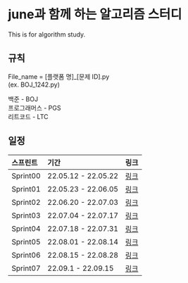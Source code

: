 # june과 함께 하는 알고리즘 스터디

This is for algorithm study.

## 규칙

File_name = [플랫폼 명]_[문제 ID].py  
(ex. BOJ_1242.py)  

백준 - BOJ  
프로그래머스 - PGS  
리트코드 - LTC  


## 일정

<b>스프린트</b> |<b>기간</b> |<b>링크</b>
:-|:-|:-
Sprint00 | 22.05.12 - 22.05.22 | [링크](https://github.com/SunghunKim98/Algorithm_Study/wiki/Sprint00)
Sprint01 | 22.05.23 - 22.06.05 | [링크](https://github.com/SunghunKim98/Algorithm_Study/wiki/Sprint01)
Sprint02 | 22.06.20 - 22.07.03 | [링크](https://github.com/SunghunKim98/Algorithm_Study/wiki/Sprint02)
Sprint03 | 22.07.04 - 22.07.17 | [링크](https://github.com/SunghunKim98/Algorithm_Study/wiki/Sprint03)
Sprint04 | 22.07.18 - 22.07.31 | [링크](https://github.com/SunghunKim98/Algorithm_Study/wiki/Sprint04)
Sprint05 | 22.08.01 - 22.08.14 | [링크](https://github.com/SunghunKim98/Algorithm_Study/wiki/Sprint05)
Sprint06 | 22.08.15 - 22.08.28 | [링크](https://github.com/SunghunKim98/Algorithm_Study/wiki/Sprint06)
Sprint07 | 22.09.1 - 22.09.15 | [링크](https://github.com/SunghunKim98/Algorithm_Study/wiki/Sprint07)
